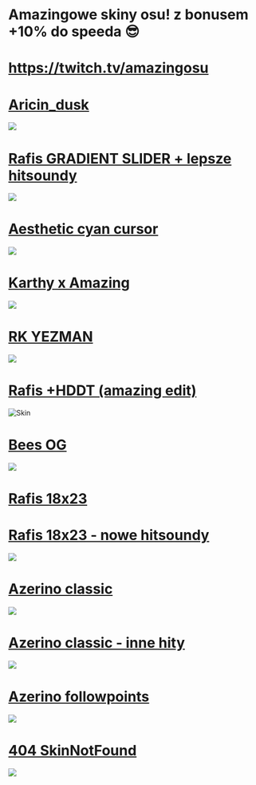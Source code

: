 # Amazingowe skiny osu! z bonusem +10% do speeda 😎

# https://twitch.tv/amazingosu

# [Aricin_dusk](https://cdn.discordapp.com/attachments/1055928283121852556/1175078464286625864/-_Aricin_nufka_kursor.osk?ex=6569ec19&is=65577719&hm=f2aaf972df064dac36b46c7758a91379ee866527dd4431c0610f1f8d3e4cc4db&)
![](https://cdn.discordapp.com/attachments/1055928283121852556/1175078722618007582/screenshot214.jpg?ex=6569ec57&is=65577757&hm=0b58ba2e6618a9f7e451ccb43d56d99cefe79dd24f4cc37ac830704f4dbf8f6f&)

# [Rafis GRADIENT SLIDER + lepsze hitsoundy](https://cdn.discordapp.com/attachments/1055928283121852556/1175079674917961809/Rafis_DT_-_gradient_slider.osk?ex=6569ed3a&is=6557783a&hm=74bb0495d1c21cd64a43cd3c202ff810085fc5a68ade16efc3bd9705f02a19cd&)
![](https://cdn.discordapp.com/attachments/1055928283121852556/1175079069923164200/screenshot225.jpg?ex=6569ecaa&is=655777aa&hm=9bd18de249e3ddcd2f1444c304b3e73d63c8a755e4c2c731299f6b17b601c5e7&)

# [Aesthetic cyan cursor](https://cdn.discordapp.com/attachments/1055928283121852556/1175080610532954233/-Aesthetic_1.3.11RedCursor.osk?ex=6569ee19&is=65577919&hm=77faa78f2e819baf3473c85890c14499a0600a82221992da7e6a09d30cd8f102&)
![](https://cdn.discordapp.com/attachments/1055928283121852556/1175081710531129405/screenshot212.jpg?ex=6569ef1f&is=65577a1f&hm=ab330b7612ca591c77b99601cf6255bd4539f3ee57377b78dc349380c9e7c2b6&)

# [Karthy x Amazing](https://cdn.discordapp.com/attachments/1055928283121852556/1175082754090729575/Karthy_x_Amazing.osk?ex=6569f018&is=65577b18&hm=2dc691706d56e58bf4d74bd6b43853b1b41ac02acf980950c7ab6b989fae4c8b&)
![](https://cdn.discordapp.com/attachments/1055928283121852556/1175082163801178132/screenshot221.jpg?ex=6569ef8b&is=65577a8b&hm=811c052086e7078d684bcc938e120921ade5c7c3609c6005fc0fc7e25c8c76dc&)

# [RK YEZMAN](https://mega.nz/folder/3swGHYaL#rBDf18fsdNT5C34g7JSslA/file/fwQUkDhL)
![](https://cdn.discordapp.com/attachments/1055928283121852556/1175083851131920395/screenshot222.jpg?ex=6569f11e&is=65577c1e&hm=2297ee6d6298f87103a91f21983d8b237d0fa2e22c53bff62e497a7723c3eb4f&)

# [Rafis +HDDT (amazing edit)](https://drive.google.com/file/d/1RP9mHW3WK-bL4oFp2gaG1OW_kUbDh04w/view?usp=share_link)
![Skin](https://i.imgur.com/J2aF9sp.jpg)

# [Bees OG](https://cdn.discordapp.com/attachments/1055928283121852556/1175084254464585738/bees_OG.osk?ex=6569f17e&is=65577c7e&hm=acac0babbc5be2c9e90c9060af3f6f5261d184a349d6c590235584fa1c8c6417&)
![](https://cdn.discordapp.com/attachments/1055928283121852556/1175084070418522193/screenshot223.jpg?ex=6569f152&is=65577c52&hm=4b67258a104a609fbaf11eefbe591e761416ce89871826e100c380289d4b5b0b&)

# [Rafis 18x23](https://cdn.discordapp.com/attachments/1055928283121852556/1175090779300040845/Rafis_18x23_RK.osk?ex=6569f791&is=65578291&hm=cda18d90034194f3467fe3d45bae41f66050c95e71a33f147e4bebb42bcff49b&) 
# [Rafis 18x23 - nowe hitsoundy](https://cdn.discordapp.com/attachments/1055928283121852556/1175090770395529247/Rafis_18x23_-_nowe_hity.osk?ex=6569f78f&is=6557828f&hm=fe8712786d830ad9df2b693faf6e1c70132b13972f6d29a30baf670c0d5c8092&)
![](https://cdn.discordapp.com/attachments/1055928283121852556/1175091712721432677/screenshot224.jpg?ex=6569f870&is=65578370&hm=0b633b129c21697d71e1b3de27fa048951a9718eb58c63a24c7f8e863999fbbc&)

# [Azerino classic](https://cdn.discordapp.com/attachments/1055928283121852556/1175093027333746789/azerino_classic.osk?ex=6569f9a9&is=655784a9&hm=34069fd21dcaeed8d060db0beeb50fea6d2a6fd3dfa25d6b6bb3537d9ef909b3&)
![](https://cdn.discordapp.com/attachments/1055928283121852556/1175093688389619792/screenshot216.jpg?ex=6569fa47&is=65578547&hm=5ccb0c0cb1e0241038c0e834cff733011c4e4a70923558778126cfe0a0cd3418&)

# [Azerino classic - inne hity](https://cdn.discordapp.com/attachments/1055928283121852556/1175093027711238164/azerino_classic_inne_hity.osk?ex=6569f9a9&is=655784a9&hm=325ac2ba0cea60c490d51c32937f7c371878a853b46491d81c32103bfff78586&)
![](https://cdn.discordapp.com/attachments/1055928283121852556/1175093688389619792/screenshot216.jpg?ex=6569fa47&is=65578547&hm=5ccb0c0cb1e0241038c0e834cff733011c4e4a70923558778126cfe0a0cd3418&)

# [Azerino followpoints](https://cdn.discordapp.com/attachments/1055928283121852556/1175093026968846376/Azerino_-_followpoints.osk?ex=6569f9a9&is=655784a9&hm=0cf6013d504fb32309703a130bc5a57361fe4c045a2490808fb1441e28394aca&)
![](https://cdn.discordapp.com/attachments/1055928283121852556/1175093679006957629/screenshot218.jpg?ex=6569fa45&is=65578545&hm=50f59a1e1daed22d374b841131ffc663438993ed5539c5bffdc1ea9b4bd0c3ac&)

# [404 SkinNotFound](https://cdn.discordapp.com/attachments/1055928283121852556/1175094277911629965/404_SkinNotFound_v2.osk?ex=6569fad4&is=655785d4&hm=c9e1500372966f9cb822f61a41b55aa139d9a24d54e42664c5b5aa18e13f5d32&)
![](https://cdn.discordapp.com/attachments/1055928283121852556/1175094404546043995/screenshot227.jpg?ex=6569faf2&is=655785f2&hm=867cc36a69d7088df8c06b6f3b29e721594ecc644dc31f8663b9e483e26a9d8e&)
